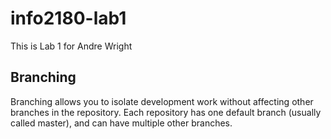 # info2180-lab1

This is Lab 1 for Andre Wright

## Branching

Branching allows you to isolate development work without affecting other branches in the repository. Each repository has one default branch (usually called master), and can have multiple other branches.
